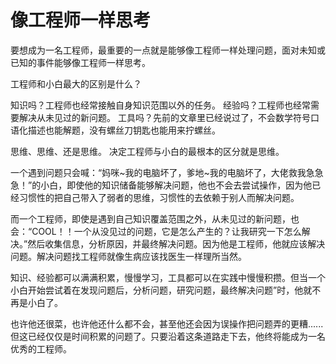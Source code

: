 # 像工程师一样思考
要想成为一名工程师，最重要的一点就是能够像工程师一样处理问题，面对未知或已知的事件能够像工程师一样思考。

工程师和小白最大的区别是什么？

知识吗？工程师也经常接触自身知识范围以外的任务。
经验吗？工程师也经常需要解决从未见过的新问题。
工具吗？先前的文章里已经说过了，不会数学符号口语化描述也能解题，没有螺丝刀钥匙也能用来拧螺丝。

思维、思维、还是思维。
决定工程师与小白的最根本的区分就是思维。

一个遇到问题只会喊：“妈咪~我的电脑坏了，爹地~我的电脑坏了，大佬救我急急急！”的小白，即使他的知识储备能够解决问题，他也不会去尝试操作，因为他已经习惯性的把自己带入了弱者的思维，习惯性的去依赖于别人而解决问题。

而一个工程师，即使是遇到自己知识覆盖范围之外，从未见过的新问题，也会：“COOL！！一个从没见过的问题，它是怎么产生的？让我研究一下怎么解决。”然后收集信息，分析原因，并最终解决问题。因为他是工程师，他就应该解决问题。解决问题找工程师就像生病应该找医生一样理所当然。

知识、经验都可以满满积累，慢慢学习，工具都可以在实践中慢慢积攒。但当一个小白开始尝试着在发现问题后，分析问题，研究问题，最终解决问题”时，他就不再是小白了。

也许他还很菜，也许他还什么都不会，甚至他还会因为误操作把问题弄的更糟......但这已经仅仅是时间积累的问题了。只要沿着这条道路走下去，他终将能成为一名优秀的工程师。


